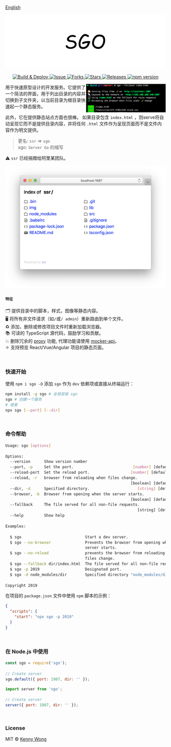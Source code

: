 [English](README.md)

<p align="center">
  <a href="https://github.com/jaywcjlove/sgo">
    <img alt="sgo logo" src="./img/logo.svg?sanitize=true">
  </a>
</p>

<p align="center">
  <a href="https://github.com/jaywcjlove/sgo/actions">
    <img alt="Build & Deploy" src="https://github.com/jaywcjlove/sgo/workflows/Build%20&%20Deploy/badge.svg">
  </a>
  <a href="https://github.com/jaywcjlove/sgo/issues">
    <img alt="Issue" src="https://img.shields.io/github/issues/jaywcjlove/sgo.svg">
  </a>
  <a href="https://github.com/jaywcjlove/sgo/network">
    <img alt="Forks" src="https://img.shields.io/github/forks/jaywcjlove/sgo.svg">
  </a>
  <a href="https://github.com/jaywcjlove/sgo/stargazers">
    <img alt="Stars" src="https://img.shields.io/github/stars/jaywcjlove/sgo.svg">
  </a>
  <a href="https://github.com/jaywcjlove/sgo/releases">
    <img alt="Releases" src="https://img.shields.io/github/release/jaywcjlove/sgo.svg">
  </a>
  <a href="https://www.npmjs.com/package/sgo">
    <img alt="npm version" src="https://img.shields.io/npm/v/sgo.svg">
  </a>
</p>

<img align="right" width="250" src="./img/sgo.png">

用于快速原型设计的开发服务。它提供了一个简洁的界面，用于列出目录的内容并切换到子文件夹，以当前目录为根目录快速起一个静态服务。

此外，它在提供静态站点方面也很棒。 如果目录包含 `index.html` ，则serve将自动呈现它而不是提供目录内容，并将任何 `.html` 文件作为呈现页面而不是文件内容作为明文提供。


> 更名: `ssr` => `sgo`  
> sgo: `Server Go` 的缩写  

⚠️ `ssr` 已经捐赠给阿里某团队。

<img src="./img/sgo-safari.png">

#### `特征`

🗂 提供目录中的脚本，样式，图像等静态内容。   
🖥 将所有非文件请求（如`/`或`/ admin`）重新路由到单个文件。   
♻️ 添加，删除或修改项目文件时重新加载浏览器。  
📚 可读的 TypeScript 源代码，鼓励学习和贡献。  
💥 删除冗余的 [proxy](https://github.com/jaywcjlove/mocker-api) 功能, 代理功能请使用 [mocker-api](https://github.com/jaywcjlove/mocker-api)。  
⚛️ 支持预览 React/Vue/Angular 项目的静态页面。

<br />

### 快速开始

使用 `npm i sgo -D` 添加 `sgo` 作为 `dev` 依赖项或直接从终端运行：

```bash
npm install -g sgo # 全局安装 sgo
sgo # 创建一个服务
# 或者
npx sgo [--port] [--dir]
```

<br />

### 命令帮助

```bash
Usage: sgo [options]

Options:
  --version      Show version number                                   [boolean]
  --port, -p     Set the port.                          [number] [default: 1987]
  --reload-port  Set the reload port.                  [number] [default: 19872]
  --reload, -r   browser from reloading when files change.
                                                       [boolean] [default: true]
  --dir, -d      Specified directory.                     [string] [default: ""]
  --browser, -b  Browser from opening when the server starts.
                                                       [boolean] [default: true]
  --fallback     The file served for all non-file requests.
                                                          [string] [default: ""]
  --help         Show help                                             [boolean]

Examples:

  $ sgo                            Start a dev server.
  $ sgo --no-browser               Prevents the browser from opening when the
                                   server starts.
  $ sgo --no-reload                prevents the browser from reloading when
                                   files change.
  $ sgo --fallback dir/index.html  The file served for all non-file requests..
  $ sgo -p 2019                    Designated port.
  $ sgo -d node_modules/dir        Specified directory "node_modules/dir".

Copyright 2019
```

在项目的 `package.json` 文件中使用 `npm` 脚本的示例：

```json
{
  "scripts": {
    "start": "npx sgo -p 2019"
  }
}
```

<br />

### 在 Node.js 中使用

```js
const sgo = require('sgo');

// Create server
sgo.default({ port: 1987, dir: '' });
```

```js
import server from 'sgo';

// Create server
server({ port: 1987, dir: '' });
```

<br />

### License

MIT © [Kenny Wong](https://wangchujiang.com/)